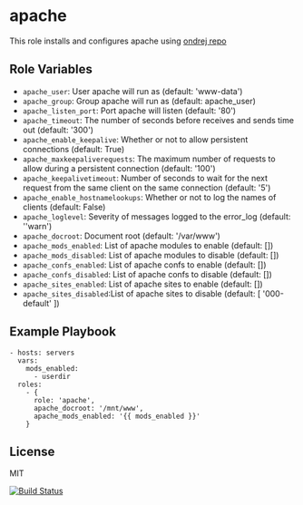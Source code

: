 apache
======

This role installs and configures apache using [ondrej repo](https://launchpad.net/~ondrej/+archive/ubuntu/apache2)

Role Variables
--------------

- `apache_user`: User apache will run as (default: 'www-data')
- `apache_group`: Group apache will run as (default: apache_user)
- `apache_listen_port`: Port apache will listen (default: '80')
- `apache_timeout`: The number of seconds before receives and sends time out (default: '300')
- `apache_enable_keepalive`: Whether or not to allow persistent connections (default: True)
- `apache_maxkeepaliverequests`: The maximum number of requests to allow during a persistent connection (default: '100')
- `apache_keepalivetimeout`: Number of seconds to wait for the next request from the same client on the same connection (default: '5')
- `apache_enable_hostnamelookups`: Whether or not to log the names of clients (default: False)
- `apache_loglevel`: Severity of messages logged to the error_log (default: ''warn')
- `apache_docroot`: Document root (default: '/var/www')
- `apache_mods_enabled`: List of apache modules to enable (default: [])
- `apache_mods_disabled`: List of apache modules to disable (default: [])
- `apache_confs_enabled`: List of apache confs to enable (default: [])
- `apache_confs_disabled`: List of apache confs to disable (default: [])
- `apache_sites_enabled`: List of apache sites to enable (default: [])
- `apache_sites_disabled`:List of apache sites to disable (default: [ '000-default' ])

Example Playbook
----------------

    - hosts: servers
      vars:
        mods_enabled:
          - userdir
      roles:
        - { 
          role: 'apache',
          apache_docroot: '/mnt/www',
          apache_mods_enabled: '{{ mods_enabled }}'
        }

License
-------

MIT

[![Build Status](https://travis-ci.org/dpujadas/ansible-role-apache.svg?branch=master)](https://travis-ci.org/dpujadas/ansible-role-apache)
